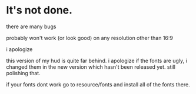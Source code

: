 
It's not done.
=======
there are many bugs

probably won't work (or look good) on any resolution other than 16:9

i apologize

this version of my hud is quite far behind. i apologize if the fonts are ugly, i changed them in the new version which hasn't been released yet. still polishing that.

if your fonts dont work go to resource/fonts and install all of the fonts there.
